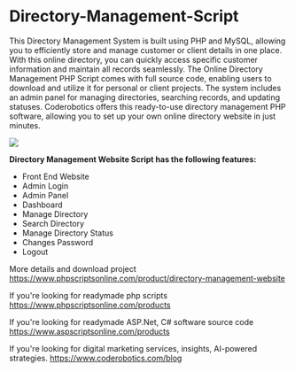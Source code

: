 # Directory-Management-Script
This Directory Management System is built using PHP and MySQL, allowing you to efficiently store and manage customer or client details in one place. With this online directory, you can quickly access specific customer information and maintain all records seamlessly. The Online Directory Management PHP Script comes with full source code, enabling users to download and utilize it for personal or client projects. The system includes an admin panel for managing directories, searching records, and updating statuses. Coderobotics offers this ready-to-use directory management PHP software, allowing you to set up your own online directory website in just minutes.

<img src="https://www.phpscriptsonline.com/frontend/assets/templates/1741800849_d09c0b67ded60a7c4352.jpg">

<b>Directory Management Website Script has the following features:</b>

<ul>
<li>Front End Website</li>
<li>Admin Login</li>
<li>Admin Panel</li>
<li>Dashboard</li>
<li>Manage Directory</li>
<li>Search Directory</li>
<li>Manage Directory Status</li>
<li>Changes Password</li>
<li>Logout</li>
</ul>

More details and download project
https://www.phpscriptsonline.com/product/directory-management-website

If you're looking for readymade php scripts
https://www.phpscriptsonline.com/products

If you're looking for readymade ASP.Net, C# software source code
https://www.aspscriptsonline.com/products

If you're looking for digital marketing services, insights, AI-powered strategies.
https://www.coderobotics.com/blog
